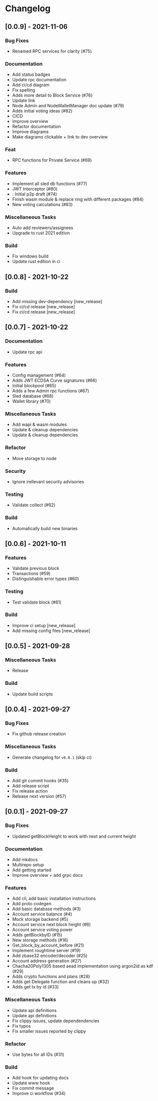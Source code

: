 # Changelog
## [0.0.9] - 2021-11-06

### Bug Fixes

- Renamed RPC services for clarity (#75)

### Documentation

- Add status badges
- Update rpc documentation
- Add ci/cd diagram
- Fix spelling
- Adds more detail to Block Service (#76)
- Update link
- Node Admin and NodeWalletManager doc update (#79)
- Adds initial voting ideas (#82)
- CICD
- Improve overview
- Refactor documentation
- Improve diagrams
- Make diagrams clickable + link to dev overview

### Feat

- RPC functions for Private Service (#69)

### Features

- Implement all sled db functions (#77)
- JWT Interceptor (#80)
- : Initial p2p draft (#74)
- Finish wasm module & replace ring with different packages (#84)
- New voting calculations (#83)

### Miscellaneous Tasks

- Auto add reviewers/assignees
- Upgrade to rust 2021 edition

### Build

- Fix windows build
- Update rust edition in ci

## [0.0.8] - 2021-10-22

### Build

- Add missing dev-dependency [new_release]
- Fix ci/cd release [new_release]
- Fix ci/cd release [new_release]

## [0.0.7] - 2021-10-22

### Documentation

- Update rpc api

### Features

- Config management (#64)
- Adds JWT ECDSA Curve signatures (#66)
- Initial blockpool (#65)
- Adds a few Admin rpc functions (#67)
- Sled database (#68)
- Wallet library (#70)

### Miscellaneous Tasks

- Add wapi & wasm modules
- Update & cleanup dependencies
- Update & cleanup dependencies

### Refactor

- Move storage to node

### Security

- Ignore irellevant security advisories

### Testing

- Validate collect (#62)

### Build

- Automatically build new binaries

## [0.0.6] - 2021-10-11

### Features

- Validate previous block
- Transactions (#59)
- Distinguishable error types (#60)

### Testing

- Test validate block (#61)

### Build

- Improve ci setup [new_release]
- Add missing config files [new_release]

## [0.0.5] - 2021-09-28

### Miscellaneous Tasks

- Release

### Build

- Update build scripts

## [0.0.4] - 2021-09-27

### Bug Fixes

- Fix github release creation

### Miscellaneous Tasks

- Generate changelog for `v0.0.1` (skip ci)

### Build

- Add git commit hooks (#35)
- Add release script
- Fix release action
- Release next version (#57)

## [0.0.1] - 2021-09-27

### Bug Fixes

- Updated getBlockHeight to work with next and current height

### Documentation

- Add mkdocs
- Multirepo setup
- Add getting started
- Improve overview + add grpc docs

### Features

- Add cli, add basic installation instructions
- Add proto codegen
- Add basic database methods (#3)
- Account service balance (#4)
- Mock storage backend (#5)
- Account service next block height (#6)
- Account service voting power
- Adds getBlockbyID (#15)
- New storage methods (#16)
- Get_block_by_account_before (#21)
- Implement roughtime server (#19)
- Add zbase32 encoder/decoder (#25)
- Account address generation (#27)
- Chacha20Poly1305 based aead implementation using argon2id as kdf (#29)
- Adds crypto functions and plans (#28)
- Adds get Delegate function and cleans up (#32)
- Adds get tx by id (#33)

### Miscellaneous Tasks

- Update api definitions
- Update api definitions
- Fix clippy issues, update dependendencies
- Fix typos
- Fix smaller issues reported by clippy

### Refactor

- Use bytes for all IDs (#31)

### Build

- Add hook for updating docs
- Update www hook
- Fix commit message
- Improve ci workflow (#34)

<!-- generated by git-cliff -->
